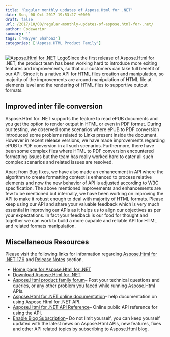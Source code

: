 ```yaml
---
title: 'Regular monthly updates of Aspose.Html for .NET'
date: Sun, 08 Oct 2017 19:53:27 +0000
draft: false
url: /2017/10/08/regular-monthly-updates-of-aspose.html-for-.net/
author: Codewarior
summary: ''
tags: ['Nayyer Shahbaz']
categories: ['Aspose.HTML Product Family']
---
```


[![Aspose.Html for .NET Logo][1]](https://joomla-aspose.dynabic.com/templates/aspose/App_Themes/V3/images/html/logo/aspose_html-for-net-128x128.png)Since the first release of Aspose.Html for .NET, the product team has been working hard to introduce more exiting features and improvements, so that our customers can take full benefit of our API. Since it is a native API for HTML files creation and manipulation, so majority of the improvements are around manipulation of HTML file at elements level and the rendering of HTML files to supportive output formats.

## Improved inter file conversion

Aspose.Html for .NET supports the feature to read ePUB documents and you get the option to render output in HTML or even in PDF format. During our testing, we observed some scenarios where ePUB to PDF conversion introduced some problems related to Links present inside the document. However in recent release versions, we have made improvements regarding ePUB to PDF conversion in all such scenarios. Furthermore, there have been some complex files where HTML to PDF conversion encountered formatting issues but the team has really worked hard to cater all such complex scenarios and related issues are resolved.

Apart from Bug fixes, we have also made an enhancement in API where the algorithm to create formatting context is enhanced to process relative elements and now the new behavior of API is adjusted according to W3C specification. The above mentioned improvements and enhancements are few to be mentioned but internally, we have been working on improving the API to make it robust enough to deal with majority of HTML formats. Please keep using our API and share your valuable feedback which is very much essential in improving our APIs as it helps us to align our objectives as per your expectations. In fact your feedback is our food for thought and together we can work to build a more capable and reliable API for HTML and related formats manipulation.

## Miscellaneous Resources

Please visit the following links for information regarding [Aspose.Html for .NET 17.9][2] and [Release Notes][3] section.

*   [Home page for Aspose.Html for .NET][4]
*   [Download Aspose.Html for .NET][5]
*   [Aspose.Html product family forum][6]– Post your technical questions and queries, or any other problem you faced while running Aspose.Html APIs.
*   [Aspose.Html for .NET online documentation][7]– help documentation on using Aspose.Html for .NET API.
*   [Aspose.Html for .NET API Reference][8]– Online public API reference for using the API.
*   [Enable Blog Subscription][9]– Do not limit yourself, you can keep yourself updated with the latest news on Aspose.Html APIs, new features, fixes and other API related topics by subscribing to Aspose.Html blog.




[1]: https://joomla-aspose.dynabic.com/templates/aspose/App_Themes/V3/images/html/logo/aspose_html-for-net-128x128.png
[2]: https://downloads.aspose.com/html/net/new-releases/aspose.html-for-.net-17.9/ "Aspose.Html for .NET"
[3]: https://docs.aspose.com/
[4]: https://www.aspose.com/products/html/net "Aspose.Html for .NET home page"
[5]: https://downloads.aspose.com/html/net "Aspose.Html for .NET download section"
[6]: https://forum.aspose.com/c/html "Aspose.Html support forum"
[7]: https://docs.aspose.com/display/htmlnet/Home "Aspose.Html documentation"
[8]: https://apireference.aspose.com/net/html "Aspose.Html API reference"
[9]: https://blog.aspose.com/category/aspose-products/aspose-html-product-family/




